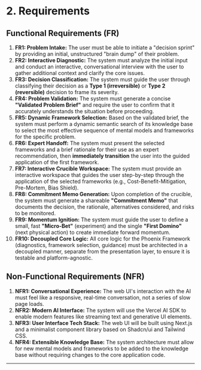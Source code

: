 # **2. Requirements**

## **Functional Requirements (FR)**

1. **FR1: Problem Intake:** The user must be able to initiate a "decision sprint" by providing an initial, unstructured "brain dump" of their problem.
2. **FR2: Interactive Diagnostic:** The system must analyze the initial input and conduct an interactive, conversational interview with the user to gather additional context and clarify the core issues.
3. **FR3: Decision Classification:** The system must guide the user through classifying their decision as a **Type 1 (irreversible)** or **Type 2 (reversible)** decision to frame its severity.
4. **FR4: Problem Validation:** The system must generate a concise **"Validated Problem Brief"** and require the user to confirm that it accurately understands the situation before proceeding.
5. **FR5: Dynamic Framework Selection:** Based on the validated brief, the system must perform a dynamic semantic search of its knowledge base to select the most effective sequence of mental models and frameworks for the specific problem.
6. **FR6: Expert Handoff:** The system must present the selected frameworks and a brief rationale for their use as an expert recommendation, then **immediately transition** the user into the guided application of the first framework.
7. **FR7: Interactive Crucible Workspace:** The system must provide an interactive workspace that guides the user step-by-step through the application of the selected frameworks (e.g., Cost-Benefit-Mitigation, Pre-Mortem, Bias Shield).
8. **FR8: Commitment Memo Generation:** Upon completion of the crucible, the system must generate a shareable **"Commitment Memo"** that documents the decision, the rationale, alternatives considered, and risks to be monitored.
9. **FR9: Momentum Ignition:** The system must guide the user to define a small, fast **"Micro-Bet"** (experiment) and the single **"First Domino"** (next physical action) to create immediate forward momentum.
10. **FR10: Decoupled Core Logic:** All core logic for the Phoenix Framework (diagnostics, framework selection, guidance) must be architected in a decoupled manner, separate from the presentation layer, to ensure it is testable and platform-agnostic.

## **Non-Functional Requirements (NFR)**

1. **NFR1: Conversational Experience:** The web UI's interaction with the AI must feel like a responsive, real-time conversation, not a series of slow page loads.
2. **NFR2: Modern AI Interface:** The system will use the Vercel AI SDK to enable modern features like streaming text and generative UI elements.
3. **NFR3: User Interface Tech Stack:** The web UI will be built using Next.js and a minimalist component library based on Shadcn/ui and Tailwind CSS.
4. **NFR4: Extensible Knowledge Base:** The system architecture must allow for new mental models and frameworks to be added to the knowledge base without requiring changes to the core application code.

---
